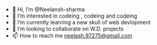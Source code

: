 - 👋 Hi, I’m @Neelansh-sharma
- 👀 I’m interested in codeing , codeing and codeing
- 🌱 I’m currently learning a new skull of web devlopment
- 💞️ I’m looking to collaborate on W.D. projects
- 📫 How to reach me neelash.97275@gmail.com

<!---
Neelansh-sharma/Neelansh-sharma is a ✨ special ✨ repository because its `README.md` (this file) appears on your GitHub profile.
You can click the Preview link to take a look at your changes.
--->

